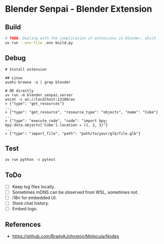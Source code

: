 # Blender Senpai - Blender Extension

## Build

```sh
# TODO: Dealing with the complication of extensions in Blender, which is launched for builds.
uv run --env-file .env build.py
```

## Debug

```console
# Install extension

## Linux
avahi-browse -a | grep blender

# OR directly
uv run -m blender_senpai.server
wscat -c ws://localhost:13180/ws
> {"type": "get_resources"}
...
> {"type": "get_resource", "resource_type": "objects", "name": "Cube"}
...
> {"type": "execute_code", "code": "import bpy; bpy.data.objects['Cube'].location = (1, 2, 3)"}
...
> {"type": "import_file", "path": "path/to/your/glb/file.glb"}
```

## Test

```sh
uv run python -m pytest
```

## ToDo

- [ ] Keep log files locally.
- [ ] Sometimes mDNS can be observed from WSL, sometimes not.
- [ ] i18n for embedded UI.
- [ ] Store chat history.
- [ ] Embed logo.

## References

- https://github.com/BradyAJohnston/MolecularNodes
